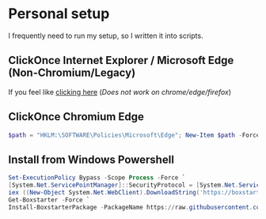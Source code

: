 # Personal setup

I frequently need to run my setup, so I written it into scripts.

## ClickOnce Internet Explorer / Microsoft Edge (Non-Chromium/Legacy)

If you feel like [clicking here](https://boxstarter.org/package/url?https://raw.githubusercontent.com/jetersen/setup/master/windows.ps1) (*Does not work on chrome/edge/firefox*)

## ClickOnce Chromium Edge

```powershell
$path = "HKLM:\SOFTWARE\Policies\Microsoft\Edge"; New-Item $path -Force | Out-Null; Set-ItemProperty -LiteralPath "$PATH" ClickOnceEnabled 1; start https://boxstarter.org/package/url?https://raw.githubusercontent.com/jetersen/setup/master/windows.ps1
```

## Install from Windows Powershell

```powershell
Set-ExecutionPolicy Bypass -Scope Process -Force `
[System.Net.ServicePointManager]::SecurityProtocol = [System.Net.ServicePointManager]::SecurityProtocol -bor 3072 `
iex ((New-Object System.Net.WebClient).DownloadString('https://boxstarter.org/bootstrapper.ps1')) `
Get-Boxstarter -Force `
Install-BoxstarterPackage -PackageName https://raw.githubusercontent.com/jetersen/setup/master/windows.ps1
```

